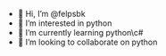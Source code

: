 - 👋 Hi, I’m @felpsbk
- 👀 I’m interested in python 
- 🌱 I’m currently learning python\c#
- 💞️ I’m looking to collaborate on python
<!---
felpsbk/felpsbk is a ✨ special ✨ repository because its `README.md` (this file) appears on your GitHub profile.
You can click the Preview link to take a look at your changes.
--->
